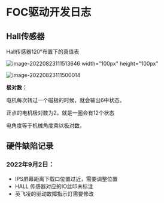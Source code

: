 # FOC驱动开发日志

## Hall传感器

Hall传感器120°布置下的真值表

![image-20220823111513646 width="100px" height="100px"](https://pic-1256068477.cos.ap-shanghai.myqcloud.com/img/image-20220823111513646.png)

![image-20220823111500014](https://pic-1256068477.cos.ap-shanghai.myqcloud.com/img/image-20220823111500014.png)

**极对数：**

电机每次转过一个磁极的时候，就会输出6中状态。

正点的电机极对数为2，就是一圈会有12个状态

电角度等于机械角度乘以极对数，

## 硬件缺陷记录

### 2022年9月2日：

* IPS屏幕距离下载口位置过近，需要调整位置
* HALL 传感器对应的IO丝印未标注
* 英飞凌的驱动故障指示灯需要修改
